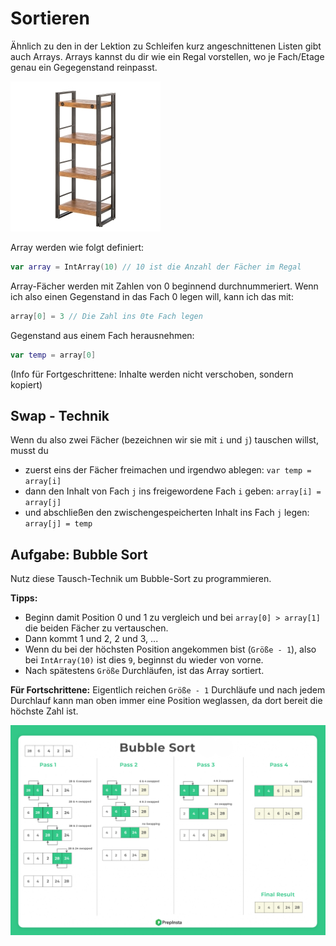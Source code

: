 # Sortieren

Ähnlich zu den in der Lektion zu Schleifen kurz angeschnittenen Listen gibt auch Arrays.
Arrays kannst du dir wie ein Regal vorstellen, wo je Fach/Etage genau ein Gegegenstand reinpasst.

![](/images/Regal.jpg)

Array werden wie folgt definiert:

```kotlin
var array = IntArray(10) // 10 ist die Anzahl der Fächer im Regal
```

Array-Fächer werden mit Zahlen von 0 beginnend durchnummeriert.
Wenn ich also einen Gegenstand in das Fach 0 legen will, kann ich das mit:

```kotlin
array[0] = 3 // Die Zahl ins 0te Fach legen
```

Gegenstand aus einem Fach herausnehmen:

```kotlin
var temp = array[0]
```

(Info für Fortgeschrittene: Inhalte werden nicht verschoben, sondern kopiert)

## Swap - Technik

Wenn du also zwei Fächer (bezeichnen wir sie mit `i` und `j`) tauschen willst, musst du 

- zuerst eins der Fächer freimachen und irgendwo ablegen: `var temp = array[i]`
- dann den Inhalt von Fach `j` ins freigewordene Fach `i` geben: `array[i] = array[j]`
- und abschließen den zwischengespeicherten Inhalt ins Fach `j` legen: `array[j] = temp`

## Aufgabe: Bubble Sort

Nutz diese Tausch-Technik um Bubble-Sort zu programmieren.

**Tipps:**

- Beginn damit Position 0 und 1 zu vergleich und bei `array[0] > array[1]` die beiden Fächer zu vertauschen.
- Dann kommt 1 und 2, 2 und 3, ...
- Wenn du bei der höchsten Position angekommen bist (`Größe - 1`), also bei `IntArray(10)` ist dies `9`, beginnst du wieder von vorne.
- Nach spätestens `Größe` Durchläufen, ist das Array sortiert.

**Für Fortschrittene:** Eigentlich reichen `Größe - 1` Durchläufe und nach jedem Durchlauf kann man oben immer eine Position weglassen, da dort bereit die höchste Zahl ist.

![](/images/BubbleSort.png)
